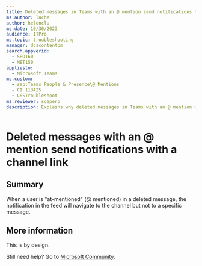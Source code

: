 ```yaml
---
title: Deleted messages in Teams with an @ mention send notifications to the channel
ms.author: luche
author: helenclu
ms.date: 10/30/2023
audience: ITPro
ms.topic: troubleshooting
manager: dcscontentpm
search.appverid: 
  - SPO160
  - MET150
appliesto: 
  - Microsoft Teams
ms.custom: 
  - sap:Teams People & Presence\@ Mentions
  - CI 113425
  - CSSTroubleshoot
ms.reviewer: scapero
description: Explains why deleted messages in Teams with an @ mention will send notifications to the channel instead of the message.
---
```


# Deleted messages with an @ mention send notifications with a channel link

## Summary

When a user is "at-mentioned" (@ mentioned) in a deleted message, the notification in the feed will navigate to the channel but not to a specific message.

## More information

This is by design. 

Still need help? Go to [Microsoft Community](https://answers.microsoft.com/).
